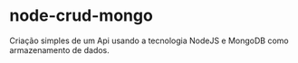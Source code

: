 # node-crud-mongo
Criação simples de um Api usando a tecnologia NodeJS e MongoDB como armazenamento de dados.
